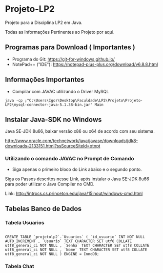 # Projeto-LP2
Projeto para a Disciplina LP2 em Java.

Todas as Informações Pertinentes ao Projeto por  aqui.

## Programas para Download ( Importantes )

* Programa do Git: https://git-for-windows.github.io/
* NotePad++ ("IDE"): https://notepad-plus-plus.org/download/v6.8.8.html

## Informações Importantes

* Compilar com JAVAC utilizando o Driver MySQL

```
java -cp ;"C:\Users\Igor\Desktop\Faculdade\LP2\Projeto\Projeto-LP2\mysql-connector-java-5.1.38-bin.jar" Main
```

## Instalar Java-SDK no Windows

Java SE-JDK 8u66, baixar versão x86 ou x64 de acordo com seu sistema.

http://www.oracle.com/technetwork/java/javase/downloads/jdk8-downloads-2133151.html?ssSourceSiteId=otnpt

### Utilizando o comando JAVAC no Prompt de Comando

* Siga apenas o primeiro bloco do Link abaixo e o segundo ponto.

Siga os Passos descritos nesse Link, após instalar o Java SE-JDK 8u66 para poder utilizar o Java Compiler no CMD.

Link: http://introcs.cs.princeton.edu/java/15inout/windows-cmd.html

## Tabelas Banco de Dados

### Tabela Usuarios

```

CREATE TABLE `projetolp2`.`Usuarios` ( `id_usuario` INT NOT NULL AUTO_INCREMENT , `Usuario` TEXT CHARACTER SET utf8 COLLATE utf8_general_ci NOT NULL , `Senha` TEXT CHARACTER SET utf8 COLLATE utf8_general_ci NOT NULL , `Nome` TEXT CHARACTER SET utf8 COLLATE utf8_general_ci NOT NULL ) ENGINE = InnoDB;

```

### Tabela Chat
